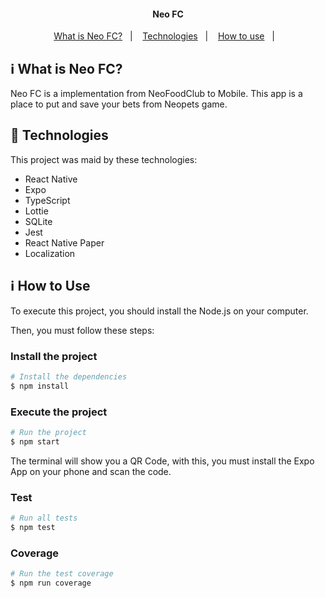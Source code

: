 <h4 align="center"> 
	Neo FC
</h4>

<p align="center">
  <a href="#information_source-what-is-neo-fc">What is Neo FC?</a>&nbsp;&nbsp;&nbsp;|&nbsp;&nbsp;&nbsp;
  <a href="#rocket-technologies">Technologies</a>&nbsp;&nbsp;&nbsp;|&nbsp;&nbsp;&nbsp;
  <a href="#information_source-how-to-use">How to use</a>&nbsp;&nbsp;&nbsp;|&nbsp;&nbsp;&nbsp;
</p>

## :information_source: What is Neo FC?

Neo FC is a implementation from NeoFoodClub to Mobile. This app is a place to put and save your bets from Neopets game. 


## :rocket: Technologies

This project was maid by these technologies:
- React Native
- Expo
- TypeScript
- Lottie
- SQLite
- Jest
- React Native Paper
- Localization

## :information_source: How to Use

To execute this project, you should install the Node.js on your computer.

Then, you must follow these steps:

### Install the project

```bash
# Install the dependencies
$ npm install
```

### Execute the project

```bash
# Run the project
$ npm start
```

The terminal will show you a QR Code, with this, you must install the Expo App on your phone and scan the code.

### Test

```bash
# Run all tests
$ npm test
```

### Coverage

```bash
# Run the test coverage
$ npm run coverage
```